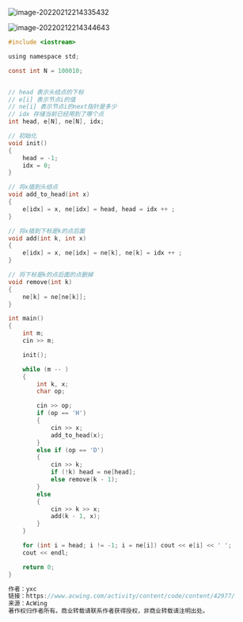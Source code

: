 ![image-20220212214335432](C:\Users\24\AppData\Roaming\Typora\typora-user-images\image-20220212214335432.png)



![image-20220212214344643](C:\Users\24\AppData\Roaming\Typora\typora-user-images\image-20220212214344643.png)





```c
#include <iostream>

using namespace std;

const int N = 100010;


// head 表示头结点的下标
// e[i] 表示节点i的值
// ne[i] 表示节点i的next指针是多少
// idx 存储当前已经用到了哪个点
int head, e[N], ne[N], idx;

// 初始化
void init()
{
    head = -1;
    idx = 0;
}

// 将x插到头结点
void add_to_head(int x)
{
    e[idx] = x, ne[idx] = head, head = idx ++ ;
}

// 将x插到下标是k的点后面
void add(int k, int x)
{
    e[idx] = x, ne[idx] = ne[k], ne[k] = idx ++ ;
}

// 将下标是k的点后面的点删掉
void remove(int k)
{
    ne[k] = ne[ne[k]];
}

int main()
{
    int m;
    cin >> m;

    init();

    while (m -- )
    {
        int k, x;
        char op;

        cin >> op;
        if (op == 'H')
        {
            cin >> x;
            add_to_head(x);
        }
        else if (op == 'D')
        {
            cin >> k;
            if (!k) head = ne[head];
            else remove(k - 1);
        }
        else
        {
            cin >> k >> x;
            add(k - 1, x);
        }
    }

    for (int i = head; i != -1; i = ne[i]) cout << e[i] << ' ';
    cout << endl;

    return 0;
}

作者：yxc
链接：https://www.acwing.com/activity/content/code/content/42977/
来源：AcWing
著作权归作者所有。商业转载请联系作者获得授权，非商业转载请注明出处。